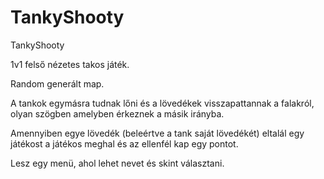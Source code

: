 # TankyShooty
TankyShooty

1v1 felső nézetes takos játék.

Random generált map.

A tankok egymásra tudnak lőni és a lövedékek visszapattannak a falakról, olyan szögben amelyben érkeznek a másik irányba.

Amennyiben egye lövedék (beleértve a tank saját lövedékét) eltalál egy játékost a játékos meghal és az ellenfél kap egy pontot.

Lesz egy menü, ahol lehet nevet és skint választani.
